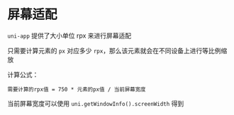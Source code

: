 # 屏幕适配

`uni-app` 提供了大小单位 rpx 来进行屏幕适配

只需要计算元素的 `px` 对应多少 `rpx`，那么该元素就会在不同设备上进行等比例缩放

计算公式：

```
需要计算的rpx值 = 750 * 元素的px值 / 当前屏幕宽度
```

当前屏幕宽度可以使用 `uni.getWindowInfo().screenWidth` 得到

